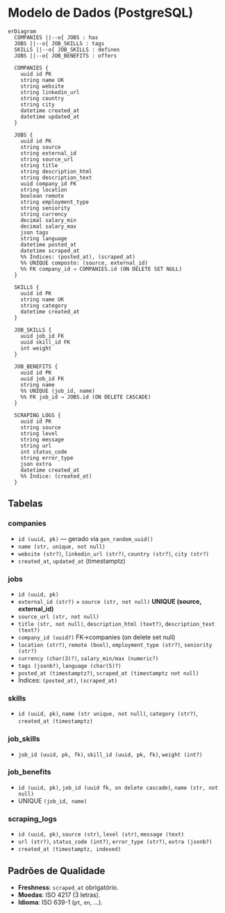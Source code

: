 # Modelo de Dados (PostgreSQL)

```mermaid
erDiagram
  COMPANIES ||--o{ JOBS : has
  JOBS ||--o{ JOB_SKILLS : tags
  SKILLS ||--o{ JOB_SKILLS : defines
  JOBS ||--o{ JOB_BENEFITS : offers

  COMPANIES {
    uuid id PK
    string name UK
    string website
    string linkedin_url
    string country
    string city
    datetime created_at
    datetime updated_at
  }

  JOBS {
    uuid id PK
    string source
    string external_id
    string source_url
    string title
    string description_html
    string description_text
    uuid company_id FK
    string location
    boolean remote
    string employment_type
    string seniority
    string currency
    decimal salary_min
    decimal salary_max
    json tags
    string language
    datetime posted_at
    datetime scraped_at
    %% Índices: (posted_at), (scraped_at)
    %% UNIQUE composto: (source, external_id)
    %% FK company_id → COMPANIES.id (ON DELETE SET NULL)
  }

  SKILLS {
    uuid id PK
    string name UK
    string category
    datetime created_at
  }

  JOB_SKILLS {
    uuid job_id FK
    uuid skill_id FK
    int weight
  }

  JOB_BENEFITS {
    uuid id PK
    uuid job_id FK
    string name
    %% UNIQUE (job_id, name)
    %% FK job_id → JOBS.id (ON DELETE CASCADE)
  }

  SCRAPING_LOGS {
    uuid id PK
    string source
    string level
    string message
    string url
    int status_code
    string error_type
    json extra
    datetime created_at
    %% Índice: (created_at)
  }

```

## Tabelas

### companies

* `id (uuid, pk)` — gerado via `gen_random_uuid()`
* `name (str, unique, not null)`
* `website (str?)`, `linkedin_url (str?)`, `country (str?)`, `city (str?)`
* `created_at`, `updated_at` (timestamptz)

### jobs

* `id (uuid, pk)`
* `external_id (str?)` + `source (str, not null)` **UNIQUE (source, external_id)**
* `source_url (str, not null)`
* `title (str, not null)`, `description_html (text?)`, `description_text (text?)`
* `company_id (uuid?)` FK→companies (on delete set null)
* `location (str?)`, `remote (bool)`, `employment_type (str?)`, `seniority (str?)`
* `currency (char(3)?)`, `salary_min/max (numeric?)`
* `tags (jsonb?)`, `language (char(5)?)`
* `posted_at (timestamptz?)`, `scraped_at (timestamptz not null)`
* Índices: `(posted_at)`, `(scraped_at)`

### skills

* `id (uuid, pk)`, `name (str unique, not null)`, `category (str?)`, `created_at (timestamptz)`

### job_skills

* `job_id (uuid, pk, fk)`, `skill_id (uuid, pk, fk)`, `weight (int?)`

### job_benefits

* `id (uuid, pk)`, `job_id (uuid fk, on delete cascade)`, `name (str, not null)`
* UNIQUE `(job_id, name)`

### scraping_logs

* `id (uuid, pk)`, `source (str)`, `level (str)`, `message (text)`
* `url (str?)`, `status_code (int?)`, `error_type (str?)`, `extra (jsonb?)`
* `created_at (timestamptz, indexed)`

## Padrões de Qualidade

* **Freshness**: `scraped_at` obrigatório.
* **Moedas**: ISO 4217 (3 letras).
* **Idioma**: ISO 639-1 (`pt`, `en`, ...).
